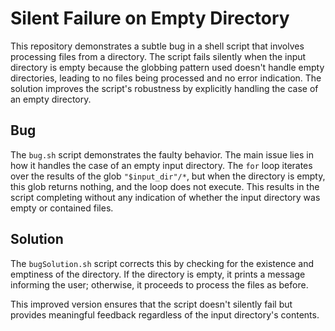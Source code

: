 # Silent Failure on Empty Directory

This repository demonstrates a subtle bug in a shell script that involves processing files from a directory. The script fails silently when the input directory is empty because the globbing pattern used doesn't handle empty directories, leading to no files being processed and no error indication. The solution improves the script's robustness by explicitly handling the case of an empty directory.

## Bug

The `bug.sh` script demonstrates the faulty behavior. The main issue lies in how it handles the case of an empty input directory. The `for` loop iterates over the results of the glob `"$input_dir"/*`, but when the directory is empty, this glob returns nothing, and the loop does not execute.  This results in the script completing without any indication of whether the input directory was empty or contained files.

## Solution

The `bugSolution.sh` script corrects this by checking for the existence and emptiness of the directory.  If the directory is empty, it prints a message informing the user; otherwise, it proceeds to process the files as before.

This improved version ensures that the script doesn't silently fail but provides meaningful feedback regardless of the input directory's contents.